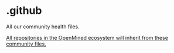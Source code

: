 # .github
All our community health files.

[All repositories in the OpenMined ecosystem will inherit from these community files.](https://help.github.com/en/articles/creating-a-default-community-health-file-for-your-organization)
